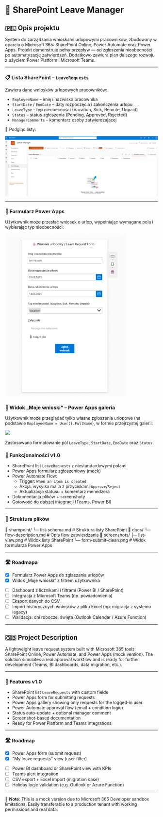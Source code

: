 # 📅 SharePoint Leave Manager

## 🇵🇱 Opis projektu

System do zarządzania wnioskami urlopowymi pracowników, zbudowany w oparciu o Microsoft 365: SharePoint Online, Power Automate oraz Power Apps. Projekt demonstruje pełny przepływ — od zgłoszenia nieobecności po automatyzację zatwierdzeń. Dodatkowo zawiera plan dalszego rozwoju z użyciem Power Platform i Microsoft Teams.

---

### 📋 Lista SharePoint – `LeaveRequests`

Zawiera dane wniosków urlopowych pracowników:

- `EmployeeName` – imię i nazwisko pracownika
- `StartDate` / `EndDate` – daty rozpoczęcia i zakończenia urlopu
- `LeaveType` – typ nieobecności (Vacation, Sick, Remote, Unpaid)
- `Status` – status zgłoszenia (Pending, Approved, Rejected)
- `ManagerComments` – komentarz osoby zatwierdzającej

📸 Podgląd listy:

<img src="./screenshots/list-view.png" width="650"/>

---

### 📝 Formularz Power Apps

Użytkownik może przesłać wniosek o urlop, wypełniając wymagane pola i wybierając typ nieobecności:

<img src="./screenshots/form-submit-clean.png" width="400"/>


### 👤 Widok „Moje wnioski” – Power Apps galeria

Użytkownik może przeglądać tylko własne zgłoszenia urlopowe (na podstawie `EmployeeName = User().FullName`), w formie przejrzystej galerii:

<img src="./screenshots/widok-moje-wnioski.png" width="400"/>

Zastosowano formatowanie pól `LeaveType`, `StartDate`, `EndDate` oraz `Status`.



### 🔧 Funkcjonalności v1.0

- SharePoint list `LeaveRequests` z niestandardowymi polami
- Power Apps formularz zgłoszeniowy (mock)
- Power Automate Flow:
  - Trigger: `When an item is created`
  - Akcja: wysyłka maila z przyciskami `Approve`/`Reject`
  - Aktualizacja statusu + komentarz menedżera
- Dokumentacja plików + screenshoty
- Gotowość do dalszej integracji (Teams, Power BI)

---

### 📂 Struktura plików

📁 sharepoint/
└─ list-schema.md # Struktura listy SharePoint
📁 docs/
└─ flow-description.md # Opis flow zatwierdzania
📁 screenshots/
├─ list-view.png # Widok listy SharePoint
└─ form-submit-clean.png # Widok formularza Power Apps


---

### 🛣️ Roadmapa

+ [x] Formularz Power Apps do zgłaszania urlopów
+ [x] Widok „Moje wnioski” z filtrem użytkownika
- [ ] Dashboard z licznikami i filtrami (Power BI / SharePoint)
- [ ] Integracja z Microsoft Teams (np. powiadomienia)
- [ ] Eksport danych do CSV
- [ ] Import historycznych wniosków z pliku Excel (np. migracja z systemu legacy)
- [ ] Walidacja: dni robocze, święta (Outlook Calendar / Azure Function)

---

## 🇬🇧 Project Description

A lightweight leave request system built with Microsoft 365 tools: SharePoint Online, Power Automate, and Power Apps (mock version). The solution simulates a real approval workflow and is ready for further development (Teams, BI dashboards, data migration, etc.).

---

### 🔧 Features v1.0

- SharePoint list `LeaveRequests` with custom fields
- Power Apps form for submitting requests
- Power Apps gallery showing only requests for the logged-in user
- Power Automate approval flow (email + condition logic)
- Status auto-update + optional manager comment
- Screenshot-based documentation
- Ready for Power Platform and Teams integrations

---

### 🛣️ Roadmap

+ [x] Power Apps form (submit request)
+ [x] "My leave requests" view (user filter)
- [ ] Power BI dashboard or SharePoint view with KPIs
- [ ] Teams alert integration
- [ ] CSV export + Excel import (migration case)
- [ ] Holiday logic validation (e.g. Outlook or Azure Function)

---

📌 **Note**: This is a mock version due to Microsoft 365 Developer sandbox limitations. Easily transferable to a production tenant with working permissions and real data.
